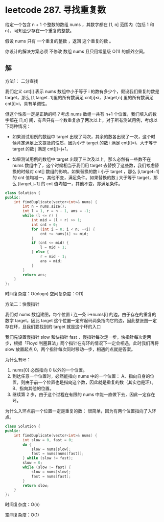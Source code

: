 # leetcode 287. 寻找重复数

给定一个包含 n + 1 个整数的数组 nums ，其数字都在 [1, n] 范围内（包括 1 和 n），可知至少存在一个重复的整数。

假设 nums 只有 一个重复的整数 ，返回 这个重复的数 。

你设计的解决方案必须 不修改 数组 nums 且只用常量级 O(1) 的额外空间。

## 解

方法1： 二分查找

我们定义 cnt[i] 表示 nums 数组中小于等于 i 的数有多少个，假设我们重复的数是 target，那么 [1,target−1]里的所有数满足 cnt[i]≤i，[target,n] 里的所有数满足 cnt[i]>i，具有单调性。

但这个性质一定是正确的吗？考虑 nums 数组一共有 n+1 个位置，我们填入的数字都在 [1,n] 间，有且只有一个数重复放了两次以上。对于所有测试用例，考虑以下两种情况：

+ 如果测试用例的数组中 target 出现了两次，其余的数各出现了一次，这个时候肯定满足上文提及的性质，因为小于 target 的数 i 满足 cnt[i]=i，大于等于 target 的数 j 满足 cnt[j]=j+1。

+ 如果测试用例的数组中 target 出现了三次及以上，那么必然有一些数不在 nums 数组中了，这个时候相当于我们用 target 去替换了这些数，我们考虑替换的时候对 cnt[] 数组的影响。如果替换的数 i 小于 target ，那么 [i,target−1] 的 cnt 值均减一，其他不变，满足条件。如果替换的数 j 大于等于 target，那么 [target,j−1] 的 cnt 值均加一，其他不变，亦满足条件。

```cpp
class Solution {
public:
    int findDuplicate(vector<int>& nums) {
        int n = nums.size();
        int l = 1, r = n - 1, ans = -1;
        while (l <= r) {
            int mid = (l + r) >> 1;
            int cnt = 0;
            for (int i = 0; i < n; ++i) {
                cnt += nums[i] <= mid;
            }
            if (cnt <= mid) {
                l = mid + 1;
            } else {
                r = mid - 1;
                ans = mid;
            }
        }
        return ans;
    }
};
```
时间复杂度：O(nlogn)
空间复杂度：O(1)


方法二：快慢指针

我们对 nums 数组建图，每个位置 i 连一条 i→nums[i] 的边。由于存在的重复的数字 target，因此 target 这个位置一定有起码两条指向它的边，因此整张图一定存在环，且我们要找到的 target 就是这个环的入口

我们先设置慢指针 slow 和快指针 fast ，慢指针每次走一步，快指针每次走两步，根据「Floyd 判圈算法」两个指针在有环的情况下一定会相遇，此时我们再将 slow 放置起点 0，两个指针每次同时移动一步，相遇的点就是答案。

为什么有环：
1. nums[0] 必然指向 0 以外的一个位置。
2. 到达任意一个位置时，必然能指向 nums 中的一个位置：
A、指向自身的位置，则由于前一个位置也是指向这个数，因此就是重复的数（其实也是环）。
B、指向其他的位置。
3. 继续第 2 步，由于这个过程在有限的 nums 中能一直做下去，因此一定存在环。

为什么入环点前一个位置一定是重复的数：
很简单，因为有两个位置指向了入环点。

```cpp
class Solution {
public:
    int findDuplicate(vector<int>& nums) {
        int slow = 0, fast = 0;
        do {
            slow = nums[slow];
            fast = nums[nums[fast]];
        } while (slow != fast);
        slow = 0;
        while (slow != fast) {
            slow = nums[slow];
            fast = nums[fast];
        }
        return slow;
    }
};

```

时间复杂度：O(n)

空间复杂度：O(1)






